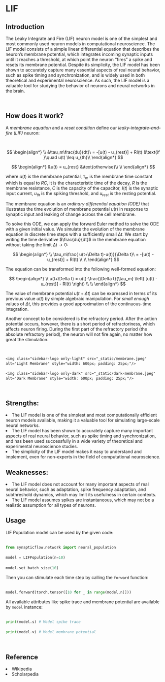 <script src="https://cdnjs.cloudflare.com/ajax/libs/mathjax/2.7.4/MathJax.js?config=default"></script>

# LIF

## Introduction

The Leaky Integrate and Fire (LIF) neuron model is one of the simplest and most commonly used neuron models in computational neuroscience. The LIF model consists of a simple linear differential equation that describes the neuron’s membrane potential, which integrates incoming synaptic inputs until it reaches a threshold, at which point the neuron “fires” a spike and resets its membrane potential. Despite its simplicity, the LIF model has been shown to accurately capture many essential aspects of real neural behavior, such as spike timing and synchronization, and is widely used in both theoretical and experimental neuroscience. As such, the LIF model is a valuable tool for studying the behavior of neurons and neural networks in the brain.

<br>

## How does it work?

A *membrane equation* and a *reset condition* define our *leaky-integrate-and-fire (LIF)* neuron:

<br>

$$
\begin{align*}
\\
&\tau_m\frac{du}{dt}\ = -[u(t) - u_{rest}] + RI(t) &\text{if }\quad u(t) \leq u_{th}\\
\end{align*}
$$

$$
\begin{align*}
&u(t) = u_{rest} &\text{otherwise}\\
\\
\end{align*}
$$

where $u(t)$ is the membrane potential, $\tau_m$ is the membrane time constant which is equal to $RC$, it is the characteristic time of the decay, $R$ is the membrane resistance, $C$ is the capacity of the capacitor, $I(t)$ is the synaptic input current, $u_{th}$ is the spiking threshold, and $u_{rest}$ is the resting potential.

The membrane equation is an *ordinary differential equation (ODE)* that illustrates the time evolution of membrane potential $u(t)$ in response to synaptic input and leaking of change across the cell membrane.

To solve this ODE, we can apply the forward Euler method to solve the ODE with a given initial value. We simulate the evolution of the membrane equation in discrete time steps with a sufficiently small $\Delta t$. We start by writing the time derivative $\frac{du}{dt}$ in the membrane equation without taking the limit $\Delta t \to 0$:

$$
\begin{align*}
\\
\tau_m\frac{ u(t+\Delta t)-u(t)}{\Delta t}\ = -[u(t) - u_{rest}] + RI(t)
\\
\\
\end{align*}
$$

The equation can be transformed into the following well-formed equation:

$$
\begin{align*}
\\
u(t+\Delta t) = u(t)-\frac{\Delta t}{\tau_m} \left( [u(t) - u_{rest}] - RI(t) \right)
\\
\\
\end{align*}
$$

The value of membrane potential $u(t+\Delta t)$ can be expressed in terms of its previous value $u(t)$ by simple algebraic manipulation. For *small enough* values of $\Delta t$, this provides a good approximation of the continuous-time integration.

Another concept to be considered is the refractory period. After the action potential occurs, however, there is a short period of refractoriness, which affects neuron firing. During the first part of the refractory period (the absolute refractory period), the neuron will not fire again, no matter how great the stimulation. 

<br>

<div class="sidebar-logo-container">

  <p align="center">

    <img class="sidebar-logo only-light" src="_static/membrane.jpeg" alt="Light Membrane" style="width: 600px; padding: 25px;"/>

    <img class="sidebar-logo only-dark" src="_static/dark-membrane.jpeg" alt="Dark Membrane" style="width: 600px; padding: 25px;"/>

  </p>

</div>

<br>

## Strengths:

<li>The LIF model is one of the simplest and most computationally efficient neuron models available, making it a valuable tool for simulating large-scale neural networks.

<br>

<li>The LIF model has been shown to accurately capture many important aspects of real neural behavior, such as spike timing and synchronization, and has been used successfully in a wide variety of theoretical and experimental neuroscience studies.

<br>

<li>The simplicity of the LIF model makes it easy to understand and implement, even for non-experts in the field of computational neuroscience.

<br>

## Weaknesses:

<li>The LIF model does not account for many important aspects of real neural behavior, such as adaptation, spike frequency adaptation, and subthreshold dynamics, which may limit its usefulness in certain contexts.

<li>The LIF model assumes spikes are instantaneous, which may not be a realistic assumption for all types of neurons.

<br>

## Usage

 LIF Population model can be used by the given code:

 ```python

 from synapticflow.network import neural_population

 model = LIFPopulation(n=10)

 model.set_batch_size(10)

 ```

 Then you can stimulate each time step by calling the `forward` function:

 ```python

 model.forward(torch.tensor([10 for _ in range(model.n)]))

 ```

All available attributes like spike trace and membrane potential are available by `model` instance:

 ```python

 print(model.s) # Model spike trace

 print(model.v) # Model membrane potential

 ```

<br>

## Reference

<li> Wikipedia

<li> Scholarpedia

